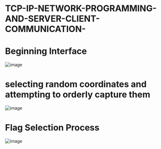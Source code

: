 # TCP-IP-NETWORK-PROGRAMMING-AND-SERVER-CLIENT-COMMUNICATION-

# Beginning Interface<br>
![image](https://user-images.githubusercontent.com/61588522/201444264-6892323d-13ee-402d-87a3-90507f6195df.png)
# selecting random coordinates and attempting to orderly capture them<br>
![image](https://user-images.githubusercontent.com/61588522/201444024-ef6dfe84-416f-4b78-95b6-032400711376.png)
# Flag Selection Process<br>
![image](https://user-images.githubusercontent.com/61588522/201444232-d7cd3022-d045-4751-a65d-0aaebf2cc11d.png)
